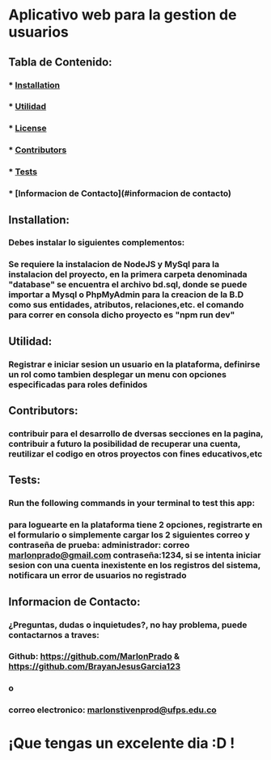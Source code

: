 # Aplicativo web para la gestion de usuarios

  ##  
  ### 

  ## Tabla de Contenido:
  ###  * [Installation](#installation)
  ###  * [Utilidad](#utilidad)
  ###  * [License](#license)
  ###  * [Contributors](#contributors)
  ###  * [Tests](#tests)
  ###  * [Informacion de Contacto](#informacion de contacto)

  ## Installation:
  ### Debes instalar lo siguientes complementos:
  ### Se requiere la instalacion de NodeJS y MySql para la instalacion del proyecto, en la primera carpeta denominada "database" se encuentra el archivo bd.sql, donde se puede importar a Mysql o PhpMyAdmin para la creacion de la B.D como sus entidades, atributos, relaciones,etc. el comando para correr en consola dicho proyecto es "npm run dev"

  ## Utilidad:
  ### Registrar e iniciar sesion un usuario en la plataforma, definirse un rol como tambien desplegar un menu con opciones especificadas para roles definidos

  ## Contributors:
  ### contribuir para el desarrollo de dversas secciones en la pagina, contribuir a futuro la posibilidad de recuperar una cuenta, reutilizar el codigo en otros proyectos con fines educativos,etc

  ## Tests:
  ### Run the following commands in your terminal to test this app:
  ### para loguearte en la plataforma tiene 2 opciones, registrarte en el formulario o simplemente cargar los 2 siguientes correo y contraseña de prueba: administrador: correo marlonprado@gmail.com contraseña:1234, si se intenta iniciar sesion con una cuenta inexistente en los registros del sistema, notificara un error de usuarios no registrado

  ## Informacion de Contacto:
  ### ¿Preguntas, dudas o inquietudes?, no hay problema, puede contactarnos a traves:
  ### Github: https://github.com/MarlonPrado & https://github.com/BrayanJesusGarcia123
  ### o
  ### correo electronico:  marlonstivenprod@ufps.edu.co
  
 # ¡Que tengas un excelente dia :D !
